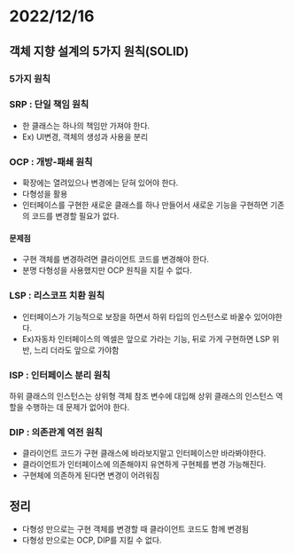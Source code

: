 # 2022/12/16

## 객체 지향 설계의 5가지 원칙(SOLID)
### 5가지 원칙

### **SRP** : 단일 책임 원칙

- 한 클래스는 하나의 책임만 가져야 한다.
- Ex) UI변경, 객체의 생성과 사용을 분리

### OCP : 개방-패쇄 원칙

- 확장에는 열려있으나 변경에는 닫혀 있어야 한다.
- 다형성을 활용
- 인터페이스를 구현한 새로운 클래스를 하나 만들어서 새로운 기능을 구현하면 기존의 코드를 변경할 필요가 없다.

#### 문제점

- 구현 객체를 변경하려면 클라이언트 코드를 변경해야 한다.
- 분명 다형성을 사용했지만 OCP 원칙을 지킬 수 없다.

### **LSP** : 리스코프 치환 원칙

- 인터페이스가 기능적으로 보장을 하면서 하위 타입의 인스턴스로 바꿀수 있어야한다.
- Ex)자동차 인터페이스의 엑셀은 앞으로 가라는 기능, 뒤로 가게 구현하면 LSP 위반, 느리 더라도 앞으로 가야함
### ISP : 인터페이스 분리 원칙

하위 클래스의 인스턴스는 상위형 객체 참조 변수에 대입해 상위 클래스의 인스턴스 역할을 수행하는 데 문제가 없어야 한다.
### DIP : 의존관계 역전 원칙

- 클라이언트 코드가 구현 클래스에 바라보지말고 인터페이스만 바라봐야한다.
- 클라이언트가 인터페이스에 의존해야지 유연하게 구현체를 변경 가능해진다.
- 구현체에 의존하게 된다면 변경이 어려워짐
## 정리

- 다형성 만으로는 구현 객체를 변경할 때 클라이언트 코드도 함께 변경됨
- 다형성 만으로는 OCP, DIP를 지킬 수 없다.